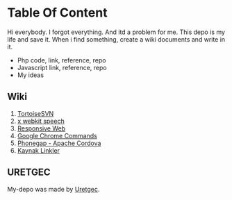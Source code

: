 Table Of Content
=============

Hi everybody. I forgot everything. And itd a problem for me. This depo is my life and save it. When i find something, create a wiki documents and write in it.

* Php code, link, reference, repo
* Javascript link, reference, repo
* My ideas

Wiki
-----
1. [TortoiseSVN](https://github.com/uretgec/my-depo/wiki/TortoiseSVN)
2. [x webkit speech](https://github.com/uretgec/my-depo/wiki/x-webkit-speech)
3. [Responsive Web](https://github.com/uretgec/my-depo/wiki/Responsive-Web)
4. [Google Chrome Commands](https://github.com/uretgec/my-depo/wiki/Google-Chrome-Commands)
5. [Phonegap - Apache Cordova](https://github.com/uretgec/my-depo/wiki/Phonegap---Apache-Cordova)
6. [Kaynak Linkler](https://github.com/uretgec/my-depo/wiki/Kaynak-Linkler)

URETGEC
-----
My-depo was made by [Uretgec](http://www.uretgec.com). 

